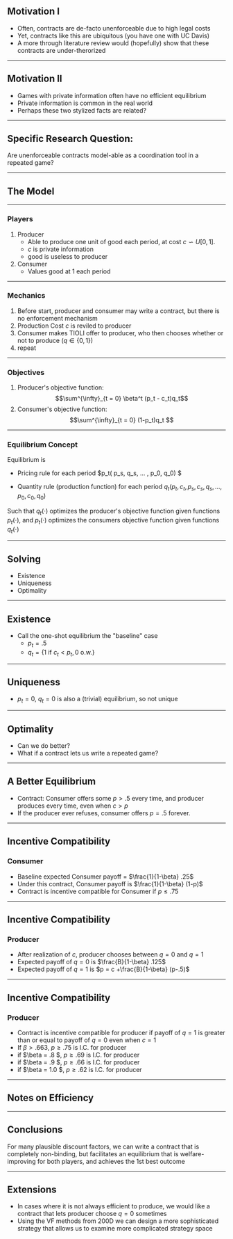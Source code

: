 ## Motivation I
* Often, contracts are de-facto unenforceable due to high legal costs
* Yet, contracts like this are ubiquitous (you have one with UC Davis)
* A more through literature review would (hopefully) show that these contracts are under-therorized

---
## Motivation II
* Games with private information often have no efficient equilibrium
* Private information is common in the real world
* Perhaps these two stylized facts are related?

---
## Specific Research Question:
Are unenforceable contracts model-able as a coordination tool in a repeated game?

---
## The Model
---
### Players
1. Producer
    * Able to produce one unit of good each period, at cost $c \backsim U[0,1]$.
    * $c$ is private information
    * good is useless to producer
2. Consumer
    * Values good at 1 each period
---
### Mechanics
1. Before start, producer and consumer may write a contract, but there is no enforcement mechanism
2. Production Cost $c$ is reviled to producer
3. Consumer makes TIOLI offer to producer, who then chooses whether or not to produce ($q \in \{0, 1\}$)
4. repeat
---
### Objectives
1. Producer's objective function: $$\sum^{\infty}_{t = 0} \beta^t (p_t - c_t)q_t$$
2. Consumer's objective function: $$\sum^{\infty}_{t = 0} (1-p_t)q_t $$


---
### Equilibrium Concept

Equilibrium is 
* Pricing rule for each period $p_t( p_s, q_s, ... , p_0, q_0) $


* Quantity rule (production function) for each period $q_t(p_t, c_t, p_s, c_s, q_s, ... , p_0, c_0, q_0)$

Such that $q_t(\cdot)$ optimizes the producer's objective function given functions $p_t(\cdot)$, and $p_t(\cdot)$ optimizes the consumers objective function given functions $q_t(\cdot)$

--- 

## Solving
* Existence
* Uniqueness
* Optimality

---
## Existence
* Call the one-shot equilibrium the "baseline" case
	* $p_t = .5$
	* $q_t = \{ 1 \text{ if } c_t < p_t, 0 \text{ o.w.} \}$ 


---

## Uniqueness
* $p_t= 0$, $q_t = 0$ is also a (trivial) equilibrium, so not unique

---

## Optimality
* Can we do better?
* What if a contract lets us write a repeated game?

---

## A Better Equilibrium

* Contract: Consumer offers some $p> .5$  every time, and producer produces every time, even when $c > p$
* If the producer ever refuses, consumer offers $p = .5$ forever.

---
## Incentive Compatibility
### Consumer
* Baseline expected Consumer payoff = $\frac{1}{1-\beta} .25$
* Under this contract, Consumer payoff is $\frac{1}{1-\beta} (1-p)$
* Contract is incentive compatible for Consumer if $p \leq .75$
---
## Incentive Compatibility
### Producer
* After realization of $c$, producer chooses between $q= 0$ and $q=1$
* Expected payoff of $q=0$ is $\frac{B}{1-\beta} .125$
* Expected payoff of $q=1$ is $p = c +\frac{B}{1-\beta} (p-.5)$
---
## Incentive Compatibility
### Producer

* Contract is incentive compatible for producer if payoff of $q = 1$ is greater than or equal to payoff of $q = 0$ even when $c = 1$
* If $\beta > .663$, $p \geq .75$ is I.C. for producer
* if $\beta = .8 $, $p \geq .69$ is I.C. for producer
* if $\beta = .9 $, $p \geq .66$ is I.C. for producer
* if $\beta = 1.0 $, $p \geq .62$ is I.C. for producer
---
## Notes on Efficiency
---
## Conclusions
For many plausible discount factors, we can write a contract that is completely non-binding, but facilitates an equilibrium that is welfare-improving for both players, and achieves the 1st best outcome

---
## Extensions
* In cases where it is not always efficient to produce, we would like a contract that lets producer choose $q=0$ sometimes
* Using the VF methods from 200D we can design a more sophisticated strategy that allows us to examine more complicated strategy  space


